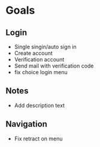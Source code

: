 # Goals
## Login
- Single singin/auto sign in
- Create account
- Verification account
- Send mail with verification code
- fix choice login menu

## Notes
- Add description text

## Navigation
- Fix retract on menu